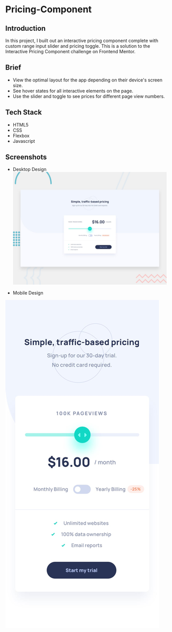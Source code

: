 # Pricing-Component
## Introduction
In this project, I built out an interactive pricing component complete with custom range input slider and pricing toggle. This is a solution to the Interactive Pricing Component challenge on Frontend Mentor.
## Brief
- View the optimal layout for the app depending on their device's screen size.
- See hover states for all interactive elements on the page.
- Use the slider and toggle to see prices for different page view numbers.
## Tech Stack
- HTML5
- CSS
- Flexbox
- Javascript
## Screenshots
- Desktop Design
![Desktop Design](design/desktop-preview.jpg)

- Mobile Design




 ![Mobile Design](design/mobile-design.jpg)
